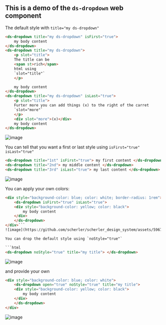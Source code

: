 ## This is a demo of the `ds-dropdown` web component

The default style with `title="my ds-dropdown"`

```html
<ds-dropdown title="my ds-dropdown" isFirst="true">
    my body content
</ds-dropdown>
<ds-dropdown title="my ds-dropdown">
    <p slot="title">
    The title can be
    <span st>rich</span>
    html using
    `slot="title"`
    </p>

    my body content
</ds-dropdown>
<ds-dropdown title="my ds-dropdown" isLast="true">
    <p slot="title">
    Furter more you can add things (x) to the right of the carret
    `slot="more"`
    </p>
    <div slot="more">(x)</div>
    my body content
</ds-dropdown>
```

![image](https://github.com/scherler/scherler_design_system/assets/596701/085cc84f-2d07-4827-96a9-8380c539546e)


You can tell that you want a first or last style using `isFirst="true" isLast="true"`

```html
<ds-dropdown title="1st" isFirst="true"> my first content </ds-dropdown>
<ds-dropdown title="2nd"> my middle content </ds-dropdown>
<ds-dropdown title="3rd" isLast="true"> my last content </ds-dropdown>
```
![image](https://github.com/scherler/scherler_design_system/assets/596701/65ad3cb9-7609-408e-8fe4-9c99e43379c0)

You can apply your own colors:

```html
<div style="background-color: blue; color: white; border-radius: 1rem">
    <ds-dropdown isFirst="true" isLast="true">
    <div style="background-color: yellow; color: black">
        my body content
    </div>
    </ds-dropdown>
</div>```
![image](https://github.com/scherler/scherler_design_system/assets/596701/ab0346c8-99ae-437b-b7eb-1a20ff92c535)

You can drop the default style using `noStyle="true"` 

```html
<ds-dropdown noStyle="true" title="my title"> </ds-dropdown>
```
![image](https://github.com/scherler/scherler_design_system/assets/596701/4b985fa5-6344-432f-9bd5-b5a72a68f513)

and provide your own

```html
<div style="background-color: blue; color: white">
    <ds-dropdown open="true" noStyle="true" title="my title">
    <div style="background-color: yellow; color: black">
        my body content
    </div>
    </ds-dropdown>
</div>
```
![image](https://github.com/scherler/scherler_design_system/assets/596701/eaf9a41a-350e-43ad-83c9-4e7e472d37de)
